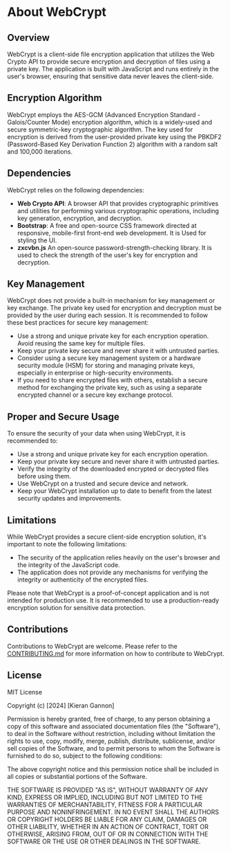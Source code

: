 About WebCrypt
==============

Overview
--------

WebCrypt is a client-side file encryption application that utilizes the Web Crypto API to provide secure encryption and decryption of files using a private key. The application is built with JavaScript and runs entirely in the user's browser, ensuring that sensitive data never leaves the client-side.

Encryption Algorithm
--------------------

WebCrypt employs the AES-GCM (Advanced Encryption Standard - Galois/Counter Mode) encryption algorithm, which is a widely-used and secure symmetric-key cryptographic algorithm. The key used for encryption is derived from the user-provided private key using the PBKDF2 (Password-Based Key Derivation Function 2) algorithm with a random salt and 100,000 iterations.

Dependencies
------------

WebCrypt relies on the following dependencies:

*   **Web Crypto API**: A browser API that provides cryptographic primitives and utilities for performing various cryptographic operations, including key generation, encryption, and decryption.
*   **Bootstrap**: A free and open-source CSS framework directed at responsive, mobile-first front-end web development. It is Used for styling the UI.
*   **zxcvbn.js** An open-source password-strength-checking library. It is used to check the strength of the user's key for encryption and decryption.

Key Management
--------------

WebCrypt does not provide a built-in mechanism for key management or key exchange. The private key used for encryption and decryption must be provided by the user during each session. It is recommended to follow these best practices for secure key management:

*   Use a strong and unique private key for each encryption operation. Avoid reusing the same key for multiple files.
*   Keep your private key secure and never share it with untrusted parties.
*   Consider using a secure key management system or a hardware security module (HSM) for storing and managing private keys, especially in enterprise or high-security environments.
*   If you need to share encrypted files with others, establish a secure method for exchanging the private key, such as using a separate encrypted channel or a secure key exchange protocol.

Proper and Secure Usage
-----------------------

To ensure the security of your data when using WebCrypt, it is recommended to:

*   Use a strong and unique private key for each encryption operation.
*   Keep your private key secure and never share it with untrusted parties.
*   Verify the integrity of the downloaded encrypted or decrypted files before using them.
*   Use WebCrypt on a trusted and secure device and network.
*   Keep your WebCrypt installation up to date to benefit from the latest security updates and improvements.

Limitations
------------

While WebCrypt provides a secure client-side encryption solution, it's important to note the following limitations:

*   The security of the application relies heavily on the user's browser and the integrity of the JavaScript code.
*   The application does not provide any mechanisms for verifying the integrity or authenticity of the encrypted files.

Please note that WebCrypt is a proof-of-concept application and is not intended for production use. It is recommended to use a production-ready encryption solution for sensitive data protection.

Contributions
--------------

Contributions to WebCrypt are welcome. Please refer to the [CONTRIBUTING.md](CONTRIBUTING.md) for more information on how to contribute to WebCrypt.

License
--------

MIT License

Copyright (c) [2024] [Kieran Gannon]

Permission is hereby granted, free of charge, to any person obtaining a copy of this software and associated documentation files (the "Software"), to deal in the Software without restriction, including without limitation the rights to use, copy, modify, merge, publish, distribute, sublicense, and/or sell copies of the Software, and to permit persons to whom the Software is furnished to do so, subject to the following conditions:

The above copyright notice and this permission notice shall be included in all copies or substantial portions of the Software.

THE SOFTWARE IS PROVIDED "AS IS", WITHOUT WARRANTY OF ANY KIND, EXPRESS OR IMPLIED, INCLUDING BUT NOT LIMITED TO THE WARRANTIES OF MERCHANTABILITY, FITNESS FOR A PARTICULAR PURPOSE AND NONINFRINGEMENT. IN NO EVENT SHALL THE AUTHORS OR COPYRIGHT HOLDERS BE LIABLE FOR ANY CLAIM, DAMAGES OR OTHER LIABILITY, WHETHER IN AN ACTION OF CONTRACT, TORT OR OTHERWISE, ARISING FROM, OUT OF OR IN CONNECTION WITH THE SOFTWARE OR THE USE OR OTHER DEALINGS IN THE SOFTWARE.